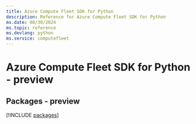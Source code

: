 ```yaml
---
title: Azure Compute Fleet SDK for Python
description: Reference for Azure Compute Fleet SDK for Python
ms.date: 08/30/2024
ms.topic: reference
ms.devlang: python
ms.service: computefleet
---
```

# Azure Compute Fleet SDK for Python - preview
## Packages - preview
[!INCLUDE [packages](compute-fleet-index.md)]